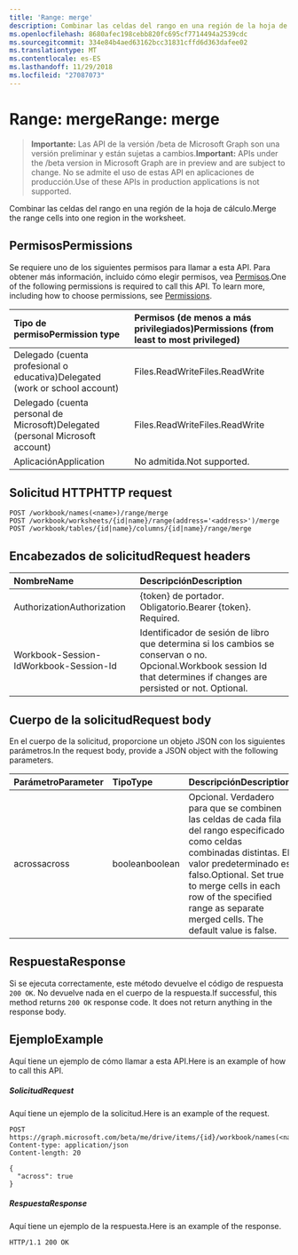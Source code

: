 ```yaml
---
title: 'Range: merge'
description: Combinar las celdas del rango en una región de la hoja de cálculo.
ms.openlocfilehash: 8680afec198cebb820fc695cf7714494a2539cdc
ms.sourcegitcommit: 334e84b4aed63162bcc31831cffd6d363dafee02
ms.translationtype: MT
ms.contentlocale: es-ES
ms.lasthandoff: 11/29/2018
ms.locfileid: "27087073"
---
```

# <a name="range-merge"></a><span data-ttu-id="6ecb6-103">Range: merge</span><span class="sxs-lookup"><span data-stu-id="6ecb6-103">Range: merge</span></span>

> <span data-ttu-id="6ecb6-104">**Importante:** Las API de la versión /beta de Microsoft Graph son una versión preliminar y están sujetas a cambios.</span><span class="sxs-lookup"><span data-stu-id="6ecb6-104">**Important:** APIs under the /beta version in Microsoft Graph are in preview and are subject to change.</span></span> <span data-ttu-id="6ecb6-105">No se admite el uso de estas API en aplicaciones de producción.</span><span class="sxs-lookup"><span data-stu-id="6ecb6-105">Use of these APIs in production applications is not supported.</span></span>

<span data-ttu-id="6ecb6-106">Combinar las celdas del rango en una región de la hoja de cálculo.</span><span class="sxs-lookup"><span data-stu-id="6ecb6-106">Merge the range cells into one region in the worksheet.</span></span>
## <a name="permissions"></a><span data-ttu-id="6ecb6-107">Permisos</span><span class="sxs-lookup"><span data-stu-id="6ecb6-107">Permissions</span></span>
<span data-ttu-id="6ecb6-p102">Se requiere uno de los siguientes permisos para llamar a esta API. Para obtener más información, incluido cómo elegir permisos, vea [Permisos](/graph/permissions-reference).</span><span class="sxs-lookup"><span data-stu-id="6ecb6-p102">One of the following permissions is required to call this API. To learn more, including how to choose permissions, see [Permissions](/graph/permissions-reference).</span></span>

|<span data-ttu-id="6ecb6-110">Tipo de permiso</span><span class="sxs-lookup"><span data-stu-id="6ecb6-110">Permission type</span></span>      | <span data-ttu-id="6ecb6-111">Permisos (de menos a más privilegiados)</span><span class="sxs-lookup"><span data-stu-id="6ecb6-111">Permissions (from least to most privileged)</span></span>              |
|:--------------------|:---------------------------------------------------------|
|<span data-ttu-id="6ecb6-112">Delegado (cuenta profesional o educativa)</span><span class="sxs-lookup"><span data-stu-id="6ecb6-112">Delegated (work or school account)</span></span> | <span data-ttu-id="6ecb6-113">Files.ReadWrite</span><span class="sxs-lookup"><span data-stu-id="6ecb6-113">Files.ReadWrite</span></span>    |
|<span data-ttu-id="6ecb6-114">Delegado (cuenta personal de Microsoft)</span><span class="sxs-lookup"><span data-stu-id="6ecb6-114">Delegated (personal Microsoft account)</span></span> | <span data-ttu-id="6ecb6-115">Files.ReadWrite</span><span class="sxs-lookup"><span data-stu-id="6ecb6-115">Files.ReadWrite</span></span>    |
|<span data-ttu-id="6ecb6-116">Aplicación</span><span class="sxs-lookup"><span data-stu-id="6ecb6-116">Application</span></span> | <span data-ttu-id="6ecb6-117">No admitida.</span><span class="sxs-lookup"><span data-stu-id="6ecb6-117">Not supported.</span></span> |

## <a name="http-request"></a><span data-ttu-id="6ecb6-118">Solicitud HTTP</span><span class="sxs-lookup"><span data-stu-id="6ecb6-118">HTTP request</span></span>
<!-- { "blockType": "ignored" } -->
```http
POST /workbook/names(<name>)/range/merge
POST /workbook/worksheets/{id|name}/range(address='<address>')/merge
POST /workbook/tables/{id|name}/columns/{id|name}/range/merge

```
## <a name="request-headers"></a><span data-ttu-id="6ecb6-119">Encabezados de solicitud</span><span class="sxs-lookup"><span data-stu-id="6ecb6-119">Request headers</span></span>
| <span data-ttu-id="6ecb6-120">Nombre</span><span class="sxs-lookup"><span data-stu-id="6ecb6-120">Name</span></span>       | <span data-ttu-id="6ecb6-121">Descripción</span><span class="sxs-lookup"><span data-stu-id="6ecb6-121">Description</span></span>|
|:---------------|:----------|
| <span data-ttu-id="6ecb6-122">Authorization</span><span class="sxs-lookup"><span data-stu-id="6ecb6-122">Authorization</span></span>  | <span data-ttu-id="6ecb6-p103">{token} de portador. Obligatorio.</span><span class="sxs-lookup"><span data-stu-id="6ecb6-p103">Bearer {token}. Required.</span></span> |
| <span data-ttu-id="6ecb6-125">Workbook-Session-Id</span><span class="sxs-lookup"><span data-stu-id="6ecb6-125">Workbook-Session-Id</span></span>  | <span data-ttu-id="6ecb6-p104">Identificador de sesión de libro que determina si los cambios se conservan o no. Opcional.</span><span class="sxs-lookup"><span data-stu-id="6ecb6-p104">Workbook session Id that determines if changes are persisted or not. Optional.</span></span>|

## <a name="request-body"></a><span data-ttu-id="6ecb6-128">Cuerpo de la solicitud</span><span class="sxs-lookup"><span data-stu-id="6ecb6-128">Request body</span></span>
<span data-ttu-id="6ecb6-129">En el cuerpo de la solicitud, proporcione un objeto JSON con los siguientes parámetros.</span><span class="sxs-lookup"><span data-stu-id="6ecb6-129">In the request body, provide a JSON object with the following parameters.</span></span>

| <span data-ttu-id="6ecb6-130">Parámetro</span><span class="sxs-lookup"><span data-stu-id="6ecb6-130">Parameter</span></span>    | <span data-ttu-id="6ecb6-131">Tipo</span><span class="sxs-lookup"><span data-stu-id="6ecb6-131">Type</span></span>   |<span data-ttu-id="6ecb6-132">Descripción</span><span class="sxs-lookup"><span data-stu-id="6ecb6-132">Description</span></span>|
|:---------------|:--------|:----------|
|<span data-ttu-id="6ecb6-133">across</span><span class="sxs-lookup"><span data-stu-id="6ecb6-133">across</span></span>|<span data-ttu-id="6ecb6-134">boolean</span><span class="sxs-lookup"><span data-stu-id="6ecb6-134">boolean</span></span>|<span data-ttu-id="6ecb6-p105">Opcional. Verdadero para que se combinen las celdas de cada fila del rango especificado como celdas combinadas distintas. El valor predeterminado es falso.</span><span class="sxs-lookup"><span data-stu-id="6ecb6-p105">Optional. Set true to merge cells in each row of the specified range as separate merged cells. The default value is false.</span></span>|

## <a name="response"></a><span data-ttu-id="6ecb6-138">Respuesta</span><span class="sxs-lookup"><span data-stu-id="6ecb6-138">Response</span></span>

<span data-ttu-id="6ecb6-p106">Si se ejecuta correctamente, este método devuelve el código de respuesta `200 OK`. No devuelve nada en el cuerpo de la respuesta.</span><span class="sxs-lookup"><span data-stu-id="6ecb6-p106">If successful, this method returns `200 OK` response code. It does not return anything in the response body.</span></span>

## <a name="example"></a><span data-ttu-id="6ecb6-141">Ejemplo</span><span class="sxs-lookup"><span data-stu-id="6ecb6-141">Example</span></span>
<span data-ttu-id="6ecb6-142">Aquí tiene un ejemplo de cómo llamar a esta API.</span><span class="sxs-lookup"><span data-stu-id="6ecb6-142">Here is an example of how to call this API.</span></span>
##### <a name="request"></a><span data-ttu-id="6ecb6-143">Solicitud</span><span class="sxs-lookup"><span data-stu-id="6ecb6-143">Request</span></span>
<span data-ttu-id="6ecb6-144">Aquí tiene un ejemplo de la solicitud.</span><span class="sxs-lookup"><span data-stu-id="6ecb6-144">Here is an example of the request.</span></span>
<!-- {
  "blockType": "request",
  "name": "range_merge"
}-->
```http
POST https://graph.microsoft.com/beta/me/drive/items/{id}/workbook/names(<name>)/range/merge
Content-type: application/json
Content-length: 20

{
  "across": true
}
```

##### <a name="response"></a><span data-ttu-id="6ecb6-145">Respuesta</span><span class="sxs-lookup"><span data-stu-id="6ecb6-145">Response</span></span>
<span data-ttu-id="6ecb6-146">Aquí tiene un ejemplo de la respuesta.</span><span class="sxs-lookup"><span data-stu-id="6ecb6-146">Here is an example of the response.</span></span> 
<!-- {
  "blockType": "response",
  "truncated": true,
  "@odata.type": "microsoft.graph.none"
} -->
```http
HTTP/1.1 200 OK
```

<!-- uuid: 8fcb5dbc-d5aa-4681-8e31-b001d5168d79
2015-10-25 14:57:30 UTC -->
<!-- {
  "type": "#page.annotation",
  "description": "Range: merge",
  "keywords": "",
  "section": "documentation",
  "tocPath": ""
}-->